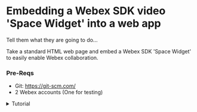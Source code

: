 [Add Webex photo]: # 
# Embedding a Webex SDK video 'Space Widget' into a web app

Tell them what they are going to do...

Take a standard HTML web page and embed a Webex SDK 'Space Widget' to easily enable Webex collaboration.
 
[Add a gif of end product]: #  

### Pre-Reqs
- Git: https://git-scm.com/
- 2 Webex accounts (One for testing)

<details>
<summary>Tutorial</summary>

# Installation

To embed a Space Widget into a web page, we first need to have a web page! A basic HTML/CSS project for the fictitious 'OneBank' company can be downloaded from GitHub, or cloned via Git:
 
## Obtain your Webex Personal Access Token 

[Webex Access Token!](https://developer.webex.com/docs/getting-started)
> Important: Copy Personal Access Token for later use
 
![CleanShot-Google Chrome202207-14 at 11 17 36](https://user-images.githubusercontent.com/9085386/179029658-ecdb4a93-b1a1-47c9-8d87-4a0af12e15db.png)


## Configure

### Clone repo 
```
git clone https://github.com/CiscoDevNet/devnet-express-cloud-collab-code-samples.git
cd /devnet-express-cloud-collab-code-samples/itp/collab-spark-video-sdk-widget-meet/onebank
```

1. In the `/devnet-express-cloud-collab-code-samples/itp/collab-spark-video-sdk-widget-meet/onebank` folder

<br/>

2. Open `webex-teams.html` in an editor
  -- add your Webex personal access token and an 
  -- add an email address to a webex user that is not yourself
  -- Save the file

<br/>

3. Next make changes to onebank.html in your editor
  - Find Line 69, which defines the blue button on the page labeled 'Ask Sandy':
 `<input type='submit' value='Ask Sandy' name='submit' class='submit' onclick='' />`

<br/>

> Note: the `oneclick` handler is empty

<br/>

4. Place `window.open("webex-teams.html","","height=500,width=450")` inside the `onclick=''`

<br/>

> Example of Line 69 after change:  

```
<input type='submit' value='Ask Sandy' name='submit' class='submit' onclick='window.open("webex-teams.html","","height=500,width=450")' />

```
<br/>

#### Test Configuration

1. Open the onebank.html file in your browser
<br/>
2. Right-click on the 'Ask Sandy' button, and choose Inspect Element

> Note: You should see the window.open JavaScript code you entered above:

<br/>
3. Click 'Ask Sandy'

<br/>

4. Check to see that your pop-up window appears, and automatically starts loading the Webex Space Widget. Collaborate away!
</details>

